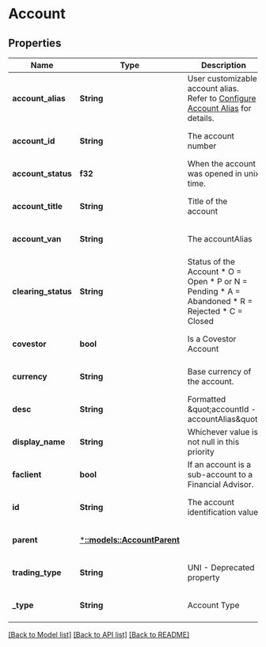 # Account

## Properties
Name | Type | Description | Notes
------------ | ------------- | ------------- | -------------
**account_alias** | **String** | User customizable account alias. Refer to [Configure Account Alias](https://guides.interactivebrokers.com/cp/cp.htm#am/settings/accountalias.htm) for details. | [optional] [default to null]
**account_id** | **String** | The account number | [optional] [default to null]
**account_status** | **f32** | When the account was opened in unix time. | [optional] [default to null]
**account_title** | **String** | Title of the account | [optional] [default to null]
**account_van** | **String** | The accountAlias | [optional] [default to null]
**clearing_status** | **String** | Status of the Account   * O &#x3D; Open   * P or N &#x3D; Pending   * A &#x3D; Abandoned   * R &#x3D; Rejected   * C &#x3D; Closed  | [optional] [default to null]
**covestor** | **bool** | Is a Covestor Account | [optional] [default to null]
**currency** | **String** | Base currency of the account. | [optional] [default to null]
**desc** | **String** | Formatted \&quot;accountId - accountAlias\&quot; | [optional] [default to null]
**display_name** | **String** | Whichever value is not null in this priority | [optional] [default to null]
**faclient** | **bool** | If an account is a sub-account to a Financial Advisor. | [optional] [default to null]
**id** | **String** | The account identification value | [optional] [default to null]
**parent** | [***::models::AccountParent**](account_parent.md) |  | [optional] [default to null]
**trading_type** | **String** | UNI - Deprecated property | [optional] [default to null]
**_type** | **String** | Account Type | [optional] [default to null]

[[Back to Model list]](../README.md#documentation-for-models) [[Back to API list]](../README.md#documentation-for-api-endpoints) [[Back to README]](../README.md)


